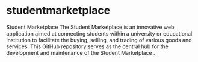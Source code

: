 # studentmarketplace
Student Marketplace The Student Marketplace is an innovative web application aimed at connecting students within a university or educational institution to facilitate the buying, selling, and trading of various goods and services. This GitHub repository serves as the central hub for the development and maintenance of the Student Marketplace .
